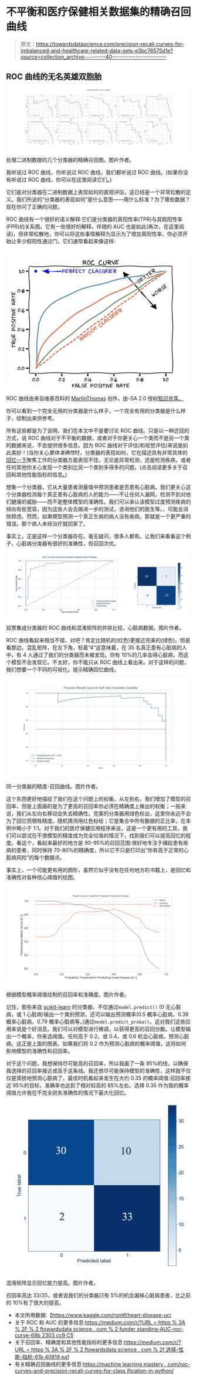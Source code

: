 # 不平衡和医疗保健相关数据集的精确召回曲线

> 原文：<https://towardsdatascience.com/precision-recall-curves-for-imbalanced-and-healthcare-related-data-sets-e3bc76575d1e?source=collection_archive---------40----------------------->

## ROC 曲线的无名英雄双胞胎

![](img/322533ab31175275ff8695da35bc4cfd.png)

处理二进制数据的几个分类器的精确召回图。图片作者。

我听说过 ROC 曲线，你听说过 ROC 曲线，我们都听说过 ROC 曲线。(如果你没有听说过 ROC 曲线，你可以在这里阅读它们[。)](/understanding-auc-roc-curve-68b2303cc9c5)

它们是对分类器在二进制数据上表现如何的直观评估，这已经是一个非常松散的定义。我们所说的“分类器的表现如何”是什么意思——用什么标准？为了哪些数据？现在你问了正确的问题。

ROC 曲线有一个很好的语义解释:它们是分类器的真阳性率(TPR)与其假阳性率(FPR)的关系图。它有一些很好的解释，伴随的 AUC 也是如此(再次，在这里阅读)，但非常松散地，你可以将这些事情解释为显示为了增加真阳性率，你必须开始让多少假阳性通过门。它们通常看起来像这样:

![](img/491413be594987171705edf0291170c7.png)

ROC 曲线由来自维基百科的 [MartinThomas](https://commons.wikimedia.org/wiki/File:Roc-draft-xkcd-style.svg) 创作，由-SA 2.0 授权[知识共享。](https://creativecommons.org/licenses/by-sa/2.0/)

你可以看到一个完全无用的分类器是什么样子，一个完全有用的分类器是什么样子，绘制出来供参考。

所有这些都是为了说明，我们在本文中不是要讨论 ROC 曲线。只是以一种迂回的方式，说 ROC 曲线对于不平衡的数据，或者对于你更关心一个类而不是另一个类的数据来说，不会提供很多信息。因为 ROC 曲线对于评估(和视觉评估)来说是如此美妙！)当你关心*整体准确性*时，分类器的表现如何，它在描述具有非常具体的[回忆一下](/choosing-performance-metrics-61b40819eae1)聚焦工作的分类器方面表现不佳，无论是异常检测，还是检测疾病，或者任何其他你关心发现一个类别比另一个类别多得多的问题。(点击阅读更多关于召回和其他性能指标的信息[。)](/choosing-performance-metrics-61b40819eae1)

想象一个分类器，它从大量患者测量值中预测患者是否患有心脏病。我们更关心这个分类器检测每个真正患有心脏病的人的能力——不让任何人漏网，检测不到对他们健康的威胁——而不是整体模型的准确性。我们可以承认该模型过度预测疾病的倾向有些宽容，因为这些人会去做进一步的测试，咨询他们的医生等。，可能会消除顾虑。然而，如果模型预测一个真正生病的病人没有疾病，那就是一个更严重的错误。那个病人未经治疗就回家了。

事实上，正是这样一个分类器存在。毫无疑问，很多人都有。让我们来看看这个例子，心脏病分类器有很好的准确性，但召回次优。

![](img/3eb9404cb2c3884bcea209a844159769.png)

投票集成分类器的 ROC 曲线和混淆矩阵的并排比较，心脏病数据。图片作者。

ROC 曲线看起来相当不错，对吧？肯定比随机的(红色)更接近完美的(绿色)。但是看那边，混乱矩阵，在左下角，标着“4”这意味着，在 35 名真正患有心脏病的人中，有 4 人通过了我们的分类器而未被发现。你有 10%的几率会得心脏病，而这个模型不会发现它。不太好，你不能只从 ROC 曲线上看出来。对于这样的问题，我们想要一个不同的可视化。提示精确回忆曲线。

![](img/b2d8ded69078c4472367d44fdcbd6da2.png)

同一分类器的精度-召回曲线。图片作者。

这个东西更好地描绘了我们在这个问题上的权衡。从左到右，我们增加了模型的召回率，但是上面画的是为了更高的召回率你必须在精确度上做出的权衡；一般来说，我们从左向右移动会失去精确性。完美的分类器用绿色标出，这里你永远不会为了回忆而牺牲精度。随机猜测用红色标绘；它是集合中所有数据的正比率，在本例中略小于 1:1。对于我们的医疗保健应用程序来说，这是一个更有用的工具，我们可以尝试在不使模型的精度成为完全垃圾的情况下，找到我们可以提高回忆的程度。看这个，看起来最好的地方是 90-95%的召回范围:很好地专注于捕捉患有疾病的患者，同时保持 70-80%的精确度，所以它不只是打印出“你有高于正常的心脏病风险”的每个数据点。

事实上，一个可能更有用的图形，虽然它似乎没有在任何地方的书籍上，是回忆和准确性对各种信心阈值的绘图。

![](img/626b5b88d36fe649b700dbe578bc2ca6.png)

根据模型概率阈值绘制的召回率和准确度。图片作者。

记住，那些来自 [scikit-learn](https://scikit-learn.org/stable/auto_examples/classification/plot_classifier_comparison.html) 的分类器，不仅通过`model.predict()` (0 无心脏病，或 1 心脏病)输出一个类别预测，还可以输出预测概率(0.5 概率心脏病，0.38 概率心脏病，0.79 概率心脏病等。)通过`model.predict_proba()`。这对我们这些应用来说是个好消息。我们可以对模型进行微调，以获得更高的召回分数。让模型输出一个概率，你来选阈值。任何高于 0.2，或 0.4，或 0.6 机会心脏病，预测心脏病。这正是上面的图表。如果我们将 0.2 作为预测心脏病的概率阈值，这将如何影响模型的准确性和召回率。

对于这个问题，我想保持尽可能高的召回率，所以我画了一条 95%的线，以确保我选择的召回率接近或高于这条线。我还想尽可能保持模型的准确性，这样就不仅仅是笼统地预测心脏病了。最佳时机看起来发生在大约 0.35 的概率阈值:召回率接近 95%的目标，准确率也达到了相对较高的 85%左右。选择 0.35 作为我的概率阈值允许我在不完全损失准确性的情况下最大化回忆。

![](img/645de477846573a7dce44e4dcceda3d4.png)

混淆矩阵显示回忆能力提高。图片作者。

召回率高达 33/35，或者说我们的分类器只有 5%的机会漏掉心脏病患者，比之前的 10%有了很大的提高。

*   本文所用数据:【https://www.kaggle.com/ronitf/heart-disease-uci 
*   关于 ROC 和 AUC 的更多信息:[https://medium.com/r/?URL = https % 3A % 2F % 2 ftowardsdata science . com % 2 funder standing-AUC-roc-curve-68b 2303 cc9 C5](/understanding-auc-roc-curve-68b2303cc9c5)
*   关于召回率、精确度和其他性能指标的更多信息:[https://medium.com/r/?URL = https % 3A % 2F % 2 ftowardsdata science . com % 2f 选择-性能-指标-61b 40819 ea1](/choosing-performance-metrics-61b40819eae1)
*   有关精确召回曲线的更多信息:[https://machine learning mastery . com/roc-curves-and-precision-recall-curves-for-class ification-in-python/](https://machinelearningmastery.com/roc-curves-and-precision-recall-curves-for-classification-in-python/)